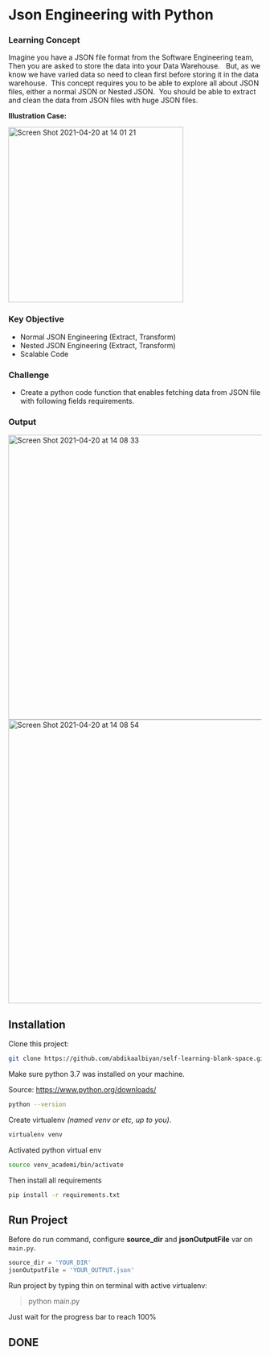 # Json Engineering with Python

### Learning Concept
Imagine you have a JSON file format from the Software Engineering team, Then you are asked to store the data into your Data Warehouse. &nbsp;
But, as we know we have varied data so need to clean first before storing it in the data warehouse.&nbsp;
This concept requires you to be able to explore all about JSON files, either a normal JSON or Nested JSON.&nbsp;
You should be able to extract and clean the data from JSON files with huge JSON files.

**Illustration Case:**&nbsp;


<img width="348" alt="Screen Shot 2021-04-20 at 14 01 21" src="https://user-images.githubusercontent.com/22974798/115352001-0ba4df00-a1e1-11eb-9446-56c9568676c1.png">


### Key Objective
- Normal JSON Engineering (Extract, Transform)
- Nested JSON Engineering (Extract, Transform)
- Scalable Code


### Challenge
- Create a python code function that enables fetching data from JSON file with following fields requirements.


### Output

<img width="565" alt="Screen Shot 2021-04-20 at 14 08 33" src="https://user-images.githubusercontent.com/22974798/115352793-f67c8000-a1e1-11eb-842a-b98a4edec8d7.png">
<img width="563" alt="Screen Shot 2021-04-20 at 14 08 54" src="https://user-images.githubusercontent.com/22974798/115352810-f9777080-a1e1-11eb-9257-8f1cbb74f622.png">





## Installation

Clone this project:

```bash
git clone https://github.com/abdikaalbiyan/self-learning-blank-space.git
```
Make sure python 3.7 was installed on your machine.

Source: https://www.python.org/downloads/

```bash
python --version
```

Create virtualenv *(named venv or etc, up to you)*.
```bash
virtualenv venv
```

Activated python virtual env
```bash
source venv_academi/bin/activate
```

Then install all requirements
```bash
pip install -r requirements.txt
```


## Run Project

Before do run command, configure **source_dir** and **jsonOutputFile** var on ```main.py```.

```python
source_dir = 'YOUR_DIR'
jsonOutputFile = 'YOUR_OUTPUT.json'
```

Run project by typing thin on terminal with active virtualenv:

>python main.py


Just wait for the progress bar to reach 100%


## DONE
